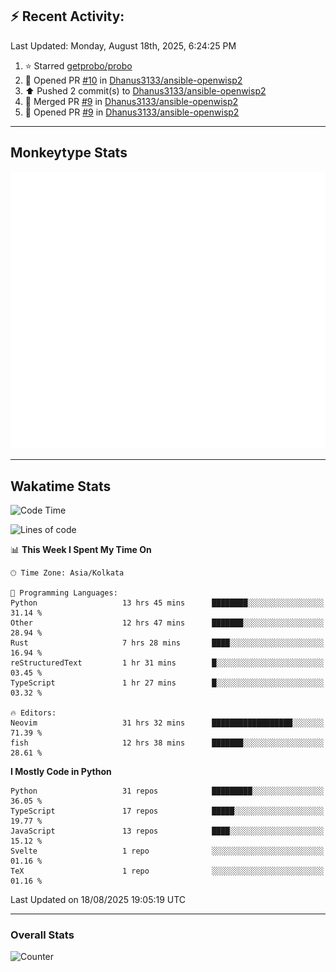 ## :zap: Recent Activity:
<!--RECENT_ACTIVITY:last_update-->
Last Updated: Monday, August 18th, 2025, 6:24:25 PM
<!--RECENT_ACTIVITY:last_update_end-->
<!--RECENT_ACTIVITY:start-->
1. ⭐ Starred [getprobo/probo](https://github.com/getprobo/probo)<br>
2. 💪 Opened PR [#10](https://github.com/Dhanus3133/ansible-openwisp2/pull/10) in [Dhanus3133/ansible-openwisp2](https://github.com/Dhanus3133/ansible-openwisp2)<br>
3. ⬆️ Pushed 2 commit(s) to [Dhanus3133/ansible-openwisp2](https://github.com/Dhanus3133/ansible-openwisp2)<br>
4. 🎉 Merged PR [#9](https://github.com/Dhanus3133/ansible-openwisp2/pull/9) in [Dhanus3133/ansible-openwisp2](https://github.com/Dhanus3133/ansible-openwisp2)<br>
5. 💪 Opened PR [#9](https://github.com/Dhanus3133/ansible-openwisp2/pull/9) in [Dhanus3133/ansible-openwisp2](https://github.com/Dhanus3133/ansible-openwisp2)<br>
<!--RECENT_ACTIVITY:end-->

---

## Monkeytype Stats
<a href="https://monkeytype.com/profile/dhanus">
  <img src="https://raw.githubusercontent.com/Dhanus3133/Dhanus3133/monkeytype/monkeytype-lb.svg" alt="Monkeytype Profile" />
</a>

---

## Wakatime Stats
<!--START_SECTION:waka-->
![Code Time](http://img.shields.io/badge/Code%20Time-2%2C981%20hrs%2048%20mins-blue)

![Lines of code](https://img.shields.io/badge/From%20Hello%20World%20I%27ve%20Written-4.8%20million%20lines%20of%20code-blue)

📊 **This Week I Spent My Time On** 

```text
🕑︎ Time Zone: Asia/Kolkata

💬 Programming Languages: 
Python                   13 hrs 45 mins      ████████░░░░░░░░░░░░░░░░░   31.14 % 
Other                    12 hrs 47 mins      ███████░░░░░░░░░░░░░░░░░░   28.94 % 
Rust                     7 hrs 28 mins       ████░░░░░░░░░░░░░░░░░░░░░   16.94 % 
reStructuredText         1 hr 31 mins        █░░░░░░░░░░░░░░░░░░░░░░░░   03.45 % 
TypeScript               1 hr 27 mins        █░░░░░░░░░░░░░░░░░░░░░░░░   03.32 % 

🔥 Editors: 
Neovim                   31 hrs 32 mins      ██████████████████░░░░░░░   71.39 % 
fish                     12 hrs 38 mins      ███████░░░░░░░░░░░░░░░░░░   28.61 % 
```

**I Mostly Code in Python** 

```text
Python                   31 repos            █████████░░░░░░░░░░░░░░░░   36.05 % 
TypeScript               17 repos            █████░░░░░░░░░░░░░░░░░░░░   19.77 % 
JavaScript               13 repos            ████░░░░░░░░░░░░░░░░░░░░░   15.12 % 
Svelte                   1 repo              ░░░░░░░░░░░░░░░░░░░░░░░░░   01.16 % 
TeX                      1 repo              ░░░░░░░░░░░░░░░░░░░░░░░░░   01.16 % 
```




 Last Updated on 18/08/2025 19:05:19 UTC
<!--END_SECTION:waka-->
---

### Overall Stats

<img src="https://moe-counter.glitch.me/get/@Dhanus3133?theme=asoul" alt="Counter" />
